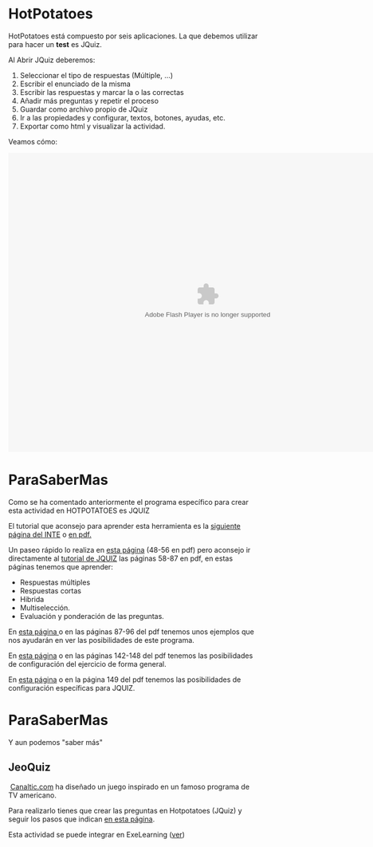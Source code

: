 
# HotPotatoes

HotPotatoes está compuesto por seis aplicaciones. La que debemos utilizar para hacer un **test** es JQuiz.

Al Abrir JQuiz deberemos:

1. Seleccionar el tipo de respuestas (Múltiple, ...)
1. Escribir el enunciado de la misma
1. Escribir las respuestas y marcar la o las correctas
1. Añadir más preguntas y repetir el proceso
1. Guardar como archivo propio de JQuiz
1. Ir a las propiedades y configurar, textos, botones, ayudas, etc.
1. Exportar como html y visualizar la actividad.

Veamos cómo:

<object data="http://aularagon.catedu.es/materialesaularagon2013/herramelabor/tm3/TEST_HotPotatoes.swf" height="600" style="display: block; margin-left: auto; margin-right: auto;" type="application/x-shockwave-flash" width="800"><param name="src" value="http://aularagon.catedu.es/materialesaularagon2013/herramelabor/tm3/TEST_HotPotatoes.swf"/></object>

# ParaSaberMas

Como se ha comentado anteriormente el programa específico para crear esta actividad en HOTPOTATOES es JQUIZ

El tutorial que aconsejo para aprender esta herramienta es la [siguiente página del INTE](http://www.ite.educacion.es/formacion/materiales/62/cd/modulo_3_crear_un_ejercicio/index.html) o [en pdf.](https://ea2be048-a-62cb3a1a-s-sites.googlegroups.com/site/ecomur/curso_completoHOTPOTATOES.pdf?attachauth=ANoY7coMefCRt4vG6yeGaDVUaehxtWHZOn5OnZN0YrJ00Kocg7bST3euX_cQD7ZRWtd8Xhpk3JyrTsQjIwMZ_9uYMPG0WWTQrjQmKSwaxgjJ_fFCiYOA71--3gobGSJi7n0yWwPbZjTvfpZhYCtEDOPdOzaEa5o5yFETSONGgFYoqcseekDNl_Ca-qv9Q866fvedDincScswARNOte9EeB1S2RZ-l3q7m71DbKT2MGHPZc8ZOuP5Qqo%3D&amp;attredirects=1)

Un paseo rápido lo realiza en [esta página](http://www.ite.educacion.es/formacion/materiales/62/cd/modulo_3_crear_un_ejercicio/introduccin_de_los_datos.html) (48-56 en pdf) pero aconsejo ir directamente al [tutorial de JQUIZ](http://www.ite.educacion.es/formacion/materiales/62/cd/modulo_4_tipos_de_ejercicios/jquiz.html) las páginas 58-87 en pdf, en estas páginas tenemos que aprender:

- Respuestas múltiples
- Respuestas cortas 
- Hibrida
- Multiselección.
- Evaluación y ponderación de las preguntas.

En [esta página ](http://www.ite.educacion.es/formacion/materiales/62/cd/modulo_4_tipos_de_ejercicios/ejemplos_con_jquiz.html)o en las páginas 87-96 del pdf tenemos unos ejemplos que nos ayudarán en ver las posibilidades de este programa.

En [esta página](http://www.ite.educacion.es/formacion/materiales/62/cd/modulo_5_formato_y_personalizacion/configuracin_del_formato_del_ejercicio.html) o en las páginas 142-148 del pdf tenemos las posibilidades de configuración del ejercicio de forma general.

En [esta página](http://www.ite.educacion.es/formacion/materiales/62/cd/modulo_5_formato_y_personalizacion/otros_ajustes.html) o en la página 149 del pdf tenemos las posibilidades de configuración específicas para JQUIZ.

# ParaSaberMas

Y aun podemos "saber más"

## JeoQuiz

 [Canaltic.com](http://canaltic.com/blog) ha diseñado un juego inspirado en un famoso programa de TV americano.

Para realizarlo tienes que crear las preguntas en Hotpotatoes (JQuiz) y seguir los pasos que indican [en esta página](http://canaltic.com/blog/?p=832).

Esta actividad se puede integrar en ExeLearning ([ver](http://exelearning.net/html_manual/exe_es/hot_potatoes.html))

